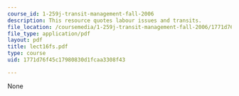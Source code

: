 ```yaml
---
course_id: 1-259j-transit-management-fall-2006
description: This resource quotes labour issues and transits.
file_location: /coursemedia/1-259j-transit-management-fall-2006/1771d76f45c17980830d1fcaa3308f43_lect16fs.pdf
file_type: application/pdf
layout: pdf
title: lect16fs.pdf
type: course
uid: 1771d76f45c17980830d1fcaa3308f43

---
```

None